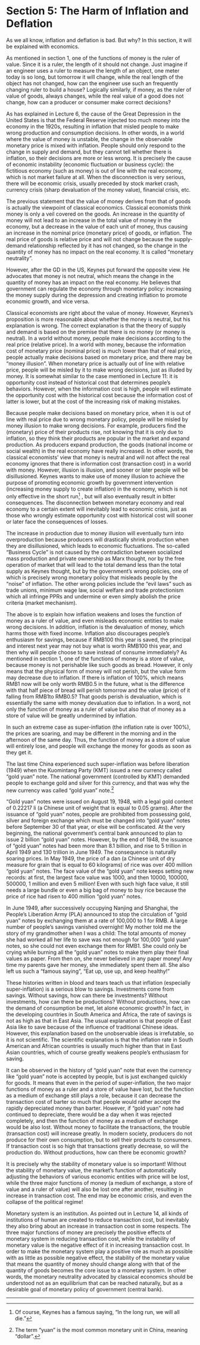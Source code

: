 # Section 5: The Harm of Inflation and Deflation

As we all know, inflation and deflation is bad. But why? In this section, it will be explained with economics.

As mentioned in section 1, one of the functions of money is the ruler of value. Since it is a ruler, the length of it should not change. Just imagine if an engineer uses a ruler to measure the length of an object, one meter today is so long, but tomorrow it will change, while the real length of the object has not changed, how can the engineer use such an frequently changing ruler to build a house? Logically similarly, if money, as the ruler of value of goods, always changes, while the real value of a good does not change, how can a producer or consumer make correct decisions?

As has explained in Lecture 6, the cause of the Great Depression in the United States is that the Federal Reserve injected too much money into the economy in the 1920s, resulting in inflation that misled people to make wrong production and consumption decisions. In other words, in a world where the value of money is unstable, the change in the observable monetary price is mixed with inflation. People should only respond to the change in supply and demand, but they cannot tell whether there is inflation, so their decisions are more or less wrong. It is precisely the cause of economic instability (economic fluctuation or business cycle): the fictitious economy (such as money) is out of line with the real economy, which is not market failure at all. When the disconnection is very serious, there will be economic crisis, usually preceded by stock market crash, currency crisis (sharp devaluation of the money value), financial crisis, etc.

The previous statement that the value of money derives from that of goods is actually the viewpoint of classical economics. Classical economists think money is only a veil covered on the goods. An increase in the quantity of money will not lead to an increase in the total value of money in the economy, but a decrease in the value of each unit of money, thus causing an increase in the nominal price (monetary price) of goods, or inflation. The real price of goods is relative price and will not change because the supply-demand relationship reflected by it has not changed, so the change in the quantity of money has no impact on the real economy. It is called “monetary neutrality”.

However, after the GD in the US, Keynes put forward the opposite view. He advocates that money is not neutral, which means the change in the quantity of money has an impact on the real economy. He believes that government can regulate the economy through monetary policy: increasing the money supply during the depression and creating inflation to promote economic growth, and vice versa.

Classical economists are right about the value of money. However, Keynes’s proposition is more reasonable about whether the money is neutral, but his explanation is wrong. The correct explanation is that the theory of supply and demand is based on the premise that there is no money (or money is neutral). In a world without money, people make decisions according to the real price (relative price). In a world with money, because the information cost of monetary price (nominal price) is much lower than that of real price, people actually make decisions based on monetary price, and there may be “money illusion”. When monetary price is actually out of line with relative price, people will be misled by it to make wrong decisions, just as illuded by money. It is somewhat similar to the case mentioned in Lecture 11: it is opportunity cost instead of historical cost that determines people’s behaviors. However, when the information cost is high, people will estimate the opportunity cost with the historical cost because the information cost of latter is lower, but at the cost of the increasing risk of making mistakes.

Because people make decisions based on monetary price, when it is out of line with real price due to wrong monetary policy, people will be misled by money illusion to make wrong decisions. For example, producers find the (monetary) price of their products rise, not knowing that it is only due to inflation, so they think their products are popular in the market and expand production. As producers expand production, the goods (national income or social wealth) in the real economy have really increased. In other words, the classical economists’ view that money is neutral and will not affect the real economy ignores that there is information cost (transaction cost) in a world with money. However, illusion is illusion, and sooner or later people will be disillusioned. Keynes wants to make use of money illusion to achieve the purpose of promoting economic growth by government intervention (increasing money supply to create inflation) in the economy, which is not only effective in the short run[^1] , but will also eventually result in bitter consequences. The disconnection between monetary economy and real economy to a certain extent will inevitably lead to economic crisis, just as those who wrongly estimate opportunity cost with historical cost will sooner or later face the consequences of losses.

The increase in production due to money illusion will eventually turn into overproduction because producers will drastically shrink production when they are disillusioned, which leads to economic fluctuations. The so-called “Business Cycle” is not caused by the contradiction between socialized mass production and private ownership as Marx thought, nor by the free operation of market that will lead to the total demand less than the total supply as Keynes thought, but by the government’s wrong policies, one of which is precisely wrong monetary policy that misleads people by the “noise” of inflation. The other wrong policies include the “evil laws” such as trade unions, minimum wage law, social welfare and trade protectionism which all infringe PPRs and undermine or even simply abolish the price criteria (market mechanism).

The above is to explain how inflation weakens and loses the function of money as a ruler of value, and even misleads economic entities to make wrong decisions. In addition, inflation is the devaluation of money, which harms those with fixed income. Inflation also discourages people’s enthusiasm for savings, because if RMB100 this year is saved, the principal and interest next year may not buy what is worth RMB100 this year, and then why will people choose to save instead of consume immediately? As mentioned in section 1, one of the functions of money is a store of value, because money is not perishable like such goods as bread. However, it only means that the physical form of money will not perish, but the value form may decrease due to inflation. If there is inflation of 100%, which means RMB1 now will be only worth RMB0.5 in the future, what is the difference with that half piece of bread will perish tomorrow and the value (price) of it falling from RMB1to RMB0.5? That goods perish is devaluation, which is essentially the same with money devaluation due to inflation. In a word, not only the function of money as a ruler of value but also that of money as a store of value will be greatly undermined by inflation.

In such an extreme case as super-inflation (the inflation rate is over 100%), the prices are soaring, and may be different in the morning and in the afternoon of the same day. Thus, the function of money as a store of value will entirely lose, and people will exchange the money for goods as soon as they get it.

The last time China experienced such super-inflation was before liberation (1949) when the Kuomintang Party (KMT) issued a new currency called “gold yuan” note. The national government (controlled by KMT) demanded people to exchange gold and silver for this currency, and that was why the new currency was called “gold yuan” note.[^2]

“Gold yuan” notes were issued on August 19, 1948, with a legal gold content of 0.22217 li (a Chinese unit of weight that is equal to 0.05 grams). After the issuance of “gold yuan” notes, people are prohibited from possessing gold, silver and foreign exchange which must be changed into “gold yuan” notes before September 30 of that year, or else will be confiscated. At the very beginning, the national government’s central bank announced to plan to issue 2 billion “gold yuan” notes. However, by the end of 1948, the issuance of “gold yuan” notes had been more than 8.1 billion, and rise to 5 trillion in April 1949 and 130 trillion in June 1949. The consequence is naturally soaring prices. In May 1949, the price of a dan (a Chinese unit of dry measure for grain that is equal to 60 kilograms) of rice was over 400 million “gold yuan” notes. The face value of the “gold yuan” note keeps setting new records: at first, the largest face value was 1000, and then 10000, 100000, 500000, 1 million and even 5 million! Even with such high face value, it still needs a large bundle or even a big bag of money to buy rice because the price of rice had risen to 400 million “gold yuan” notes.

In June 1949, after successively occupying Nanjing and Shanghai, the People’s Liberation Army (PLA) announced to stop the circulation of “gold yuan” notes by exchanging them at a rate of 100,000 to 1 for RMB. A large number of people’s savings vanished overnight! My mother told me the story of my grandmother when I was a child: The total amounts of money she had worked all her life to save was not enough for 100,000 “gold yuan” notes, so she could not even exchange them for RMB1. She could only be crying while burning all the “gold yuan” notes to make them play their final values as paper. From then on, she never believed in any paper money! Any time my parents gave her money, she immediately spent them all. She also left us such a “famous saying”, “Eat up, use up, and keep healthy!”

These histories written in blood and tears teach us that inflation (especially super-inflation) is a serious blow to savings. Investments come from savings. Without savings, how can there be investments? Without investments, how can there be productions? Without productions, how can the demand of consumption be met, let alone economic growth? In fact, in the developing countries in South America and Africa, the rate of savings is not as high as that in East Asia. The usual explanation is that people of East Asia like to save because of the influence of traditional Chinese ideas. However, this explanation based on the unobservable ideas is irrefutable, so it is not scientific. The scientific explanation is that the inflation rate in South American and African countries is usually much higher than that in East Asian countries, which of course greatly weakens people’s enthusiasm for saving.

It can be observed in the history of “gold yuan” note that even the currency like “gold yuan” note is accepted by people, but is just exchanged quickly for goods. It means that even in the period of super-inflation, the two major functions of money as a ruler and a store of value have lost, but the function as a medium of exchange still plays a role, because it can decrease the transaction cost of barter so much that people would rather accept the rapidly depreciated money than barter. However, if “gold yuan” note had continued to depreciate, there would be a day when it was rejected completely, and then the function of money as a medium of exchange would be also lost. Without money to facilitate the transactions, the trouble (transaction cost) will increase greatly. In modern society, producers do not produce for their own consumption, but to sell their products to consumers. If transaction cost is so high that transactions greatly decrease, so will the production do. Without productions, how can there be economic growth?

It is precisely why the stability of monetary value is so important! Without the stability of monetary value, the market’s function of automatically adjusting the behaviors of various economic entities with price will be lost, while the three major functions of money (a medium of exchange, a store of value and a ruler of value) will also be lost one after another, resulting in increase in transaction cost. The end may be economic crisis, and even the collapse of the political regime!

Monetary system is an institution. As pointed out in Lecture 14, all kinds of institutions of human are created to reduce transaction cost, but inevitably they also bring about an increase in transaction cost in some respects. The three major functions of money are precisely the positive effects of monetary system in reducing transaction cost, while the instability of monetary value is the negative effect of it in increasing transaction cost. In order to make the monetary system play a positive role as much as possible with as little as possible negative effect, the stability of the monetary value that means the quantity of money should change along with that of the quantity of goods becomes the core issue to a monetary system. In other words, the monetary neutrality advocated by classical economics should be understood not as an equilibrium that can be reached naturally, but as a desirable goal of monetary policy of government (central bank).

- - - -

[^1]: Of course, Keynes has a famous saying, “In the long run, we will all die.”

[^2]: The term “yuan” is the most common monetary unit in China, meaning “dollar”.